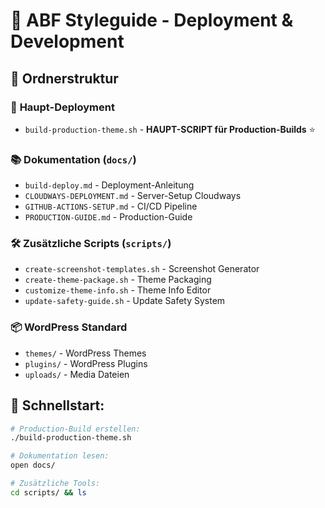 # 🚀 ABF Styleguide - Deployment & Development

## 📁 Ordnerstruktur

### 🎯 **Haupt-Deployment**
- `build-production-theme.sh` - **HAUPT-SCRIPT für Production-Builds** ⭐

### 📚 **Dokumentation** (`docs/`)
- `build-deploy.md` - Deployment-Anleitung
- `CLOUDWAYS-DEPLOYMENT.md` - Server-Setup Cloudways  
- `GITHUB-ACTIONS-SETUP.md` - CI/CD Pipeline
- `PRODUCTION-GUIDE.md` - Production-Guide

### 🛠️ **Zusätzliche Scripts** (`scripts/`)
- `create-screenshot-templates.sh` - Screenshot Generator
- `create-theme-package.sh` - Theme Packaging
- `customize-theme-info.sh` - Theme Info Editor  
- `update-safety-guide.sh` - Update Safety System

### 📦 **WordPress Standard**
- `themes/` - WordPress Themes
- `plugins/` - WordPress Plugins
- `uploads/` - Media Dateien

## 🚀 **Schnellstart:**

```bash
# Production-Build erstellen:
./build-production-theme.sh

# Dokumentation lesen:
open docs/

# Zusätzliche Tools:
cd scripts/ && ls
```
